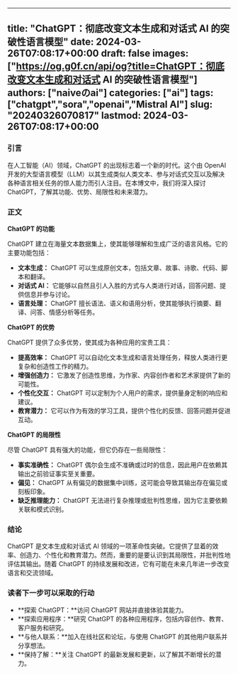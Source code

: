 
---
title: "ChatGPT：彻底改变文本生成和对话式 AI 的突破性语言模型"
date: 2024-03-26T07:08:17+00:00
draft: false
images: ["https://og.g0f.cn/api/og?title=ChatGPT：彻底改变文本生成和对话式 AI 的突破性语言模型"]
authors: ["naiveのai"]
categories: ["ai"]
tags: ["chatgpt","sora","openai","Mistral AI"]
slug: "20240326070817"
lastmod: 2024-03-26T07:08:17+00:00
---
### 引言

在人工智能（AI）领域，ChatGPT 的出现标志着一个新的时代。这个由 OpenAI 开发的大型语言模型（LLM）以其生成类似人类文本、参与对话式交互以及解决各种语言相关任务的惊人能力而引人注目。在本博文中，我们将深入探讨 ChatGPT，了解其功能、优势、局限性和未来潜力。

### 正文

**ChatGPT 的功能**

ChatGPT 建立在海量文本数据集上，使其能够理解和生成广泛的语言风格。它的主要功能包括：

* **文本生成：** ChatGPT 可以生成原创文本，包括文章、故事、诗歌、代码、脚本和翻译。
* **对话式 AI：** 它能够以自然且引人入胜的方式与人类进行对话，回答问题、提供信息并参与讨论。
* **语言处理：** ChatGPT 擅长语法、语义和语用分析，使其能够执行摘要、翻译、问答、情感分析等任务。

**ChatGPT 的优势**

ChatGPT 提供了众多优势，使其成为各种应用的宝贵工具：

* **提高效率：** ChatGPT 可以自动化文本生成和语言处理任务，释放人类进行更复杂和创造性工作的精力。
* **增强创造力：** 它激发了创造性思维，为作家、内容创作者和艺术家提供了新的可能性。
* **个性化交互：** ChatGPT 可以定制为个人用户的需求，提供量身定制的响应和建议。
* **教育潜力：** 它可以作为有效的学习工具，提供个性化的反馈、回答问题并促进互动。

**ChatGPT 的局限性**

尽管 ChatGPT 具有强大的功能，但它仍存在一些局限性：

* **事实准确性：** ChatGPT 偶尔会生成不准确或过时的信息，因此用户在依赖其输出之前验证事实至关重要。
* **偏见：** ChatGPT 从有偏见的数据集中训练，这可能会导致其输出存在偏见或刻板印象。
* **缺乏推理能力：** ChatGPT 无法进行复杂推理或批判性思维，因为它主要依赖关联和模式识别。

### 结论

ChatGPT 是文本生成和对话式 AI 领域的一项革命性突破。它提供了显着的效率、创造力、个性化和教育潜力。然而，重要的是要认识到其局限性，并批判性地评估其输出。随着 ChatGPT 的持续发展和改进，它有可能在未来几年进一步改变语言和交流领域。

### 读者下一步可以采取的行动

* **探索 ChatGPT：**访问 ChatGPT 网站并直接体验其能力。
* **探索应用程序：**研究 ChatGPT 的各种应用程序，包括内容创作、教育、客户服务和研究。
* **与他人联系：**加入在线社区和论坛，与使用 ChatGPT 的其他用户联系并分享想法。
* **保持了解：**关注 ChatGPT 的最新发展和更新，以了解其不断增长的潜力。
